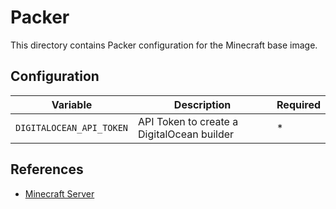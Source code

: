 # Packer

This directory contains Packer configuration for the Minecraft base image. 

## Configuration

| Variable                 | Description                                | Required |
|--------------------------|--------------------------------------------|----------|
| `DIGITALOCEAN_API_TOKEN` | API Token to create a DigitalOcean builder | \*       |

## References

* [Minecraft Server](https://hub.docker.com/r/itzg/minecraft-server)